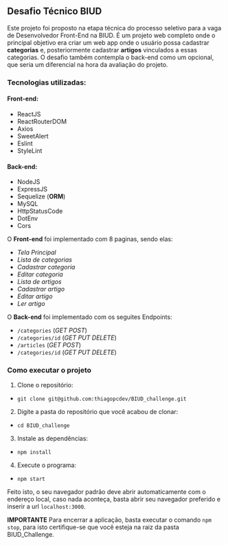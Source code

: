 ## Desafio Técnico BIUD

Este projeto foi proposto na etapa técnica do processo seletivo para a vaga de Desenvolvedor Front-End na BIUD.
É um projeto web completo onde o principal objetivo era criar um web app onde o usuário possa cadastrar **categorias** e, posteriormente cadastrar **artigos** vinculados a essas categorias.
O desafio também contempla o back-end como um opcional, que seria um diferencial na hora da avaliação do projeto.

### Tecnologias utilizadas:

#### Front-end:

* ReactJS
* ReactRouterDOM
* Axios
* SweetAlert
* Eslint
* StyleLint

#### Back-end:

* NodeJS
* ExpressJS
* Sequelize (**ORM**)
* MySQL
* HttpStatusCode
* DotEnv
* Cors

O **Front-end** foi implementado com 8 paginas, sendo elas:

* *Tela Principal*
* *Lista de categorias*
* *Cadastrar categoria*
* *Editar categoria*
* *Lista de artigos*
* *Cadastrar artigo*
* *Editar artigo*
* *Ler artigo*

O **Back-end** foi implementado com os seguites Endpoints:

* `/categories` (*GET* *POST*)
* `/categories/id` (*GET* *PUT* *DELETE*)
* `/articles` (*GET* *POST*)
* `/categories/id` (*GET* *PUT* *DELETE*)

### Como executar o projeto

1. Clone o repositório:
  * `git clone git@github.com:thiagopcdev/BIUD_challenge.git`
2. Digite a pasta do repositório que você acabou de clonar:
  * `cd BIUD_challenge`
3. Instale as dependências:
  * `npm install`
4. Execute o programa:
  * `npm start`

Feito isto, o seu navegador padrão deve abrir automaticamente com o endereço local,
caso nada aconteça, basta abrir seu navegador preferido e inserir a url `localhost:3000`.

**IMPORTANTE**
Para encerrar a aplicação, basta executar o comando `npm stop`, para isto certifique-se que você esteja na raiz da pasta BIUD_Challenge.